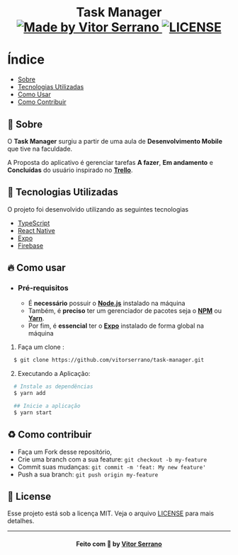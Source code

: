 <h1 align="center">
    Task Manager
    <br>
    <a href="https://www.linkedin.com/in/vitor-serrano/" target="_blank">
      <img alt="Made by Vitor Serrano" src="https://img.shields.io/badge/made%20by-Vitor%20Serrano-7159C1">
    </a>
    <a href="LICENSE.md" target="_blank">
      <img alt="LICENSE" src="https://img.shields.io/github/license/vitorserrano/task-manager?color=7159C1">
    </a>
</h1>

# Índice

- [Sobre](#sobre)
- [Tecnologias Utilizadas](#tecnologias-utilizadas)
- [Como Usar](#como-usar)
- [Como Contribuir](#como-contribuir)

<a id="sobre"></a>

## :bookmark: Sobre

O **Task Manager** surgiu a partir de uma aula de **Desenvolvimento Mobile** que tive na faculdade.

A Proposta do aplicativo é gerenciar tarefas **A fazer**, **Em andamento** e **Concluídas** do usuário inspirado no **[Trello](https://trello.com/)**.

<a id="tecnologias-utilizadas"></a>

## :rocket: Tecnologias Utilizadas

O projeto foi desenvolvido utilizando as seguintes tecnologias

- [TypeScript](https://www.typescriptlang.org/)
- [React Native](https://reactnative.dev/)
- [Expo](https://expo.io/)
- [Firebase](https://firebase.google.com/)

<a id="como-usar"></a>

## :fire: Como usar

- ### **Pré-requisitos**

  - É **necessário** possuir o **[Node.js](https://nodejs.org/en/)** instalado na máquina
  - Também, é **preciso** ter um gerenciador de pacotes seja o **[NPM](https://www.npmjs.com/)** ou **[Yarn](https://yarnpkg.com/)**.
  - Por fim, é **essencial** ter o **[Expo](https://expo.io/)** instalado de forma global na máquina

1. Faça um clone :

```sh
  $ git clone https://github.com/vitorserrano/task-manager.git
```

2. Executando a Aplicação:

```sh
  # Instale as dependências
  $ yarn add

  ## Inicie a aplicação
  $ yarn start

```

<a id="como-contribuir"></a>

## :recycle: Como contribuir

- Faça um Fork desse repositório,
- Crie uma branch com a sua feature: `git checkout -b my-feature`
- Commit suas mudanças: `git commit -m 'feat: My new feature'`
- Push a sua branch: `git push origin my-feature`


## :memo: License

Esse projeto está sob a licença MIT. Veja o arquivo [LICENSE](LICENSE.md) para mais detalhes.

---

<h4 align="center">
    Feito com 💜 by <a href="https://www.linkedin.com/in/vitor-serrano/" target="_blank">Vitor Serrano</a>
</h4>
